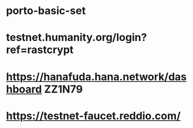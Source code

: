 # porto-basic-set

# testnet.humanity.org/login?ref=rastcrypt
# https://hanafuda.hana.network/dashboard  ZZ1N79

# https://testnet-faucet.reddio.com/



